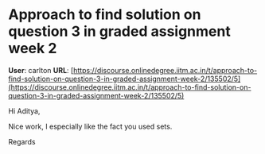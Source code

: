 # Approach to find solution on question 3 in graded assignment week 2

**User**: carlton
**URL**: [https://discourse.onlinedegree.iitm.ac.in/t/approach-to-find-solution-on-question-3-in-graded-assignment-week-2/135502/5](https://discourse.onlinedegree.iitm.ac.in/t/approach-to-find-solution-on-question-3-in-graded-assignment-week-2/135502/5)

Hi Aditya,

Nice work, I especially like the fact you used sets.

Regards
